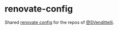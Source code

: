 # renovate-config

Shared [renovate config](https://docs.renovatebot.com/config-presets/) for the repos of [@SVendittelli](https://github.com/SVendittelli).
